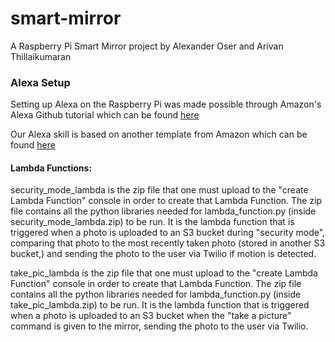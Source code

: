 # smart-mirror
A Raspberry Pi Smart Mirror project by Alexander Oser and Arivan Thillaikumaran

### Alexa Setup
Setting up Alexa on the Raspberry Pi was made possible through Amazon's Alexa Github tutorial which can be found [here](https://github.com/alexa/alexa-avs-sample-app/wiki/Raspberry-Pi)

Our Alexa skill is based on another template from Amazon which can be found [here](https://github.com/amzn/alexa-skills-kit-js/tree/master/samples/reindeerGames)

#### Lambda Functions:

security_mode_lambda is the zip file that one must upload to the "create Lambda Function" console in order to create that Lambda Function. The zip file contains all the python libraries needed for lambda_function.py (inside security_mode_lambda.zip) to be run. It is the lambda function that is triggered when a photo is uploaded to an S3 bucket during "security mode", comparing that photo to the most recently taken photo (stored in another S3 bucket,) and sending the photo to the user via Twilio if motion is detected.

take_pic_lambda is the zip file that one must upload to the "create Lambda Function" console in order to create that Lambda Function. The zip file contains all the python libraries needed for lambda_function.py (inside take_pic_lambda.zip) to be run. It is the lambda function that is triggered when a photo is uploaded to an S3 bucket when the "take a picture" command is given to the mirror, sending the photo to the user via Twilio. 
